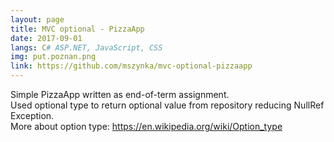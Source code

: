 ```yaml
---
layout: page
title: MVC optional - PizzaApp
date: 2017-09-01
langs: C# ASP.NET, JavaScript, CSS
img: put.poznan.png
link: https://github.com/mszynka/mvc-optional-pizzaapp
---
```


Simple PizzaApp written as end-of-term assignment. <br>
Used optional type to return optional value from repository reducing NullRef Exception. <br>
More about option type: <a href="https://en.wikipedia.org/wiki/Option_type">https://en.wikipedia.org/wiki/Option_type</a>
